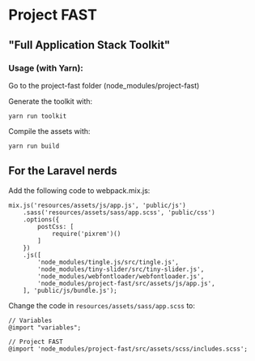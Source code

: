 # Project FAST
## "Full Application Stack Toolkit"

### Usage (with Yarn): 
Go to the project-fast folder (node_modules/project-fast)

Generate the toolkit with:
```
yarn run toolkit
```

Compile the assets with:
```
yarn run build
```

## For the Laravel nerds
Add the following code to webpack.mix.js:
```
mix.js('resources/assets/js/app.js', 'public/js')
    .sass('resources/assets/sass/app.scss', 'public/css')
    .options({
        postCss: [
            require('pixrem')()
        ]
    })
    .js([
        'node_modules/tingle.js/src/tingle.js',
        'node_modules/tiny-slider/src/tiny-slider.js',
        'node_modules/webfontloader/webfontloader.js',
        'node_modules/project-fast/src/assets/js/app.js',
    ], 'public/js/bundle.js');
```

Change the code in ```resources/assets/sass/app.scss``` to:
```
// Variables
@import "variables";

// Project FAST
@import 'node_modules/project-fast/src/assets/scss/includes.scss';
```